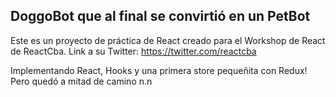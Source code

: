 ## DoggoBot que al final se convirtió en un PetBot 

Este es un proyecto de práctica de React creado para el Workshop de React de ReactCba. 
Link a su Twitter: https://twitter.com/reactcba <br />

Implementando React, Hooks y una primera store pequeñita con Redux! Pero quedó a mitad de camino n.n <br />
